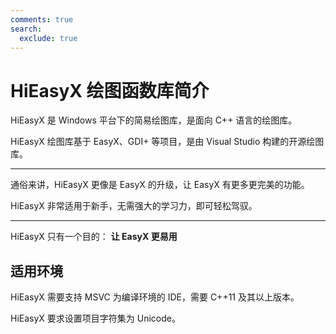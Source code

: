 ```yaml
---
comments: true
search:
  exclude: true
---
```


# HiEasyX 绘图函数库简介

HiEasyX 是 Windows 平台下的简易绘图库，是面向 C++ 语言的绘图库。

HiEasyX 绘图库基于 EasyX、GDI+ 等项目，是由 Visual Studio 构建的开源绘图库。

---

通俗来讲，HiEasyX 更像是 EasyX 的升级，让 EasyX 有更多更完美的功能。

HiEasyX 非常适用于新手，无需强大的学习力，即可轻松驾驭。

---

HiEasyX 只有一个目的： **让 EasyX 更易用**

## 适用环境

HiEasyX 需要支持 MSVC 为编译环境的 IDE，需要 C++11 及其以上版本。

HiEasyX 要求设置项目字符集为 Unicode。